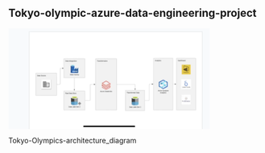## Tokyo-olympic-azure-data-engineering-project






<img align="center" src="Tokyo-Olympics-architecture diagram.PNG" alt="vishnupriyarachakatla" height="200" width="400" />



Tokyo-Olympics-architecture_diagram
